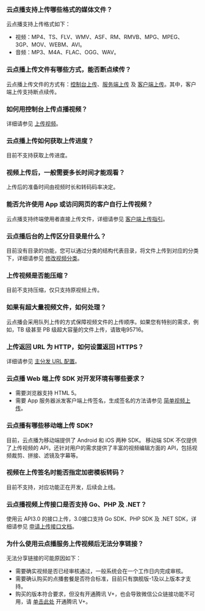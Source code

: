 ### 云点播支持上传哪些格式的媒体文件？

云点播支持上传格式如下：
- 视频：MP4、TS、FLV、WMV、ASF、RM、RMVB、MPG、MPEG、3GP、MOV、WEBM、AVI。
- 音频：MP3、M4A、FLAC、OGG、WAV。

### 云点播上传文件有哪些方式，能否断点续传？
云点播上传文件的方式有：[控制台上传](https://cloud.tencent.com/document/product/266/2841)、[服务端上传](https://cloud.tencent.com/document/product/266/9759) 及 [客户端上传](https://cloud.tencent.com/document/product/266/9219)。其中，客户端上传支持断点续传。

### 如何用控制台上传点播视频？
详细请参见 [上传视频](https://cloud.tencent.com/document/product/266/2841)。


### 云点播上传如何获取上传进度？

目前不支持获取上传进度。

### 视频上传后，一般需要多长时间才能观看？
上传后的准备时间由视频时长和转码码率决定。

### 能否允许使用 App 或访问网页的客户自行上传视频？

云点播支持终端使用者直接上传文件，详细请参见 [客户端上传指引](https://cloud.tencent.com/document/product/266/9219)。

### 云点播后台的上传区分目录是什么？
目前没有目录的功能，您可以通过分类的结构代表目录，将文件上传到对应的分类下，详细请参见 [修改视频分类](https://cloud.tencent.com/document/product/266/36449)。

### 上传视频是否能压缩？
目前不支持压缩，仅只支持原视频上传。

### 如果有超大量视频文件，如何处理？

云点播会采用队列上传的方式保障视频文件的上传顺序。如果您有特别的需求，例如，TB 级甚至 PB 级超大容量的文件上传，请致电95716。
### 上传返回 URL 为 HTTP，如何设置返回 HTTPS？
详细请参见 [主分发 URL 配置](https://cloud.tencent.com/document/product/266/33373)。

### 云点播 Web 端上传 SDK 对开发环境有哪些要求？
- 需要浏览器支持 HTML 5。
- 需要 App 服务器派发客户端上传签名，生成签名的方法请参见 [简单视频上传](https://cloud.tencent.com/document/product/266/9239#.E7.AE.80.E5.8D.95.E8.A7.86.E9.A2.91.E4.B8.8A.E4.BC.A0)。

### 云点播有哪些移动端上传 SDK?

目前，云点播为移动端提供了 Android 和 iOS 两种 SDK。
移动端 SDK 不仅提供了上传视频的 API，还针对用户的需求提供了丰富的视频编辑方面的 API，包括视频裁剪、拼接、滤镜及字幕等。

### 视频在上传签名时能否指定加密模板转码？
目前不支持，对应功能正在开发，后续会上线。

### 云点播视频上传接口是否支持 Go、PHP 及 .NET？
使用云 API3.0 的接口上传，3.0接口支持 Go SDK、PHP SDK 及 .NET SDK，详细请参见 [申请上传接口文档](https://cloud.tencent.com/document/product/266/31767#SDK)。

### 为什么使用云点播服务上传视频后无法分享链接？
无法分享链接的可能原因如下：
- 需要确实视频是否已经审核通过，一般系统会在一个工作日内完成审核。 
- 需要确认购买的点播套餐是否符合标准，目前只有旗舰版-1及以上版本才支持。 
- 购买的版本符合要求，但没有开通腾讯 V+，也会导致微信公众链接功能不可用，请 [单击此处](https://console.cloud.tencent.com/vod/distribute-play/vplus) 开通腾讯 V+。




